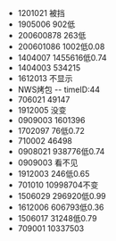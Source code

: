 - 1201021  被挡
- 1905006  902低
- 200600878 263低
- 200601086 1002低0.08
- 1404007  1455616低0.74
- 1404003  534215
- 1612013  不显示
- NWS烤包  -- timeID:44
- 706021  49147
- 1912005  没变
- 0909003 1601396
- 1702097  76低0.72
- 710002   46498
- 0908021  938776低0.74
- 0909003  看不见
- 1912003  246低0.65
- 701010  10998704不变
- 1506029  296920低0.99
- 1612006  606793低0.36
- 1506017  31248低0.79
- 709001  10337503  